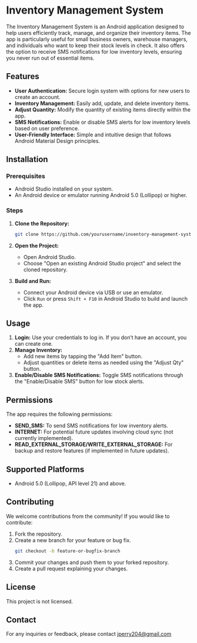 # Inventory Management System

The Inventory Management System is an Android application designed to help users efficiently track, manage, and organize their inventory items. The app is particularly useful for small business owners, warehouse managers, and individuals who want to keep their stock levels in check. It also offers the option to receive SMS notifications for low inventory levels, ensuring you never run out of essential items.

## Features

- **User Authentication:** Secure login system with options for new users to create an account.
- **Inventory Management:** Easily add, update, and delete inventory items.
- **Adjust Quantity:** Modify the quantity of existing items directly within the app.
- **SMS Notifications:** Enable or disable SMS alerts for low inventory levels based on user preference.
- **User-Friendly Interface:** Simple and intuitive design that follows Android Material Design principles.

## Installation

### Prerequisites

- Android Studio installed on your system.
- An Android device or emulator running Android 5.0 (Lollipop) or higher.

### Steps

1. **Clone the Repository:**
   ```bash
   git clone https://github.com/yourusername/inventory-management-system.git
   ```
2. **Open the Project:**
   - Open Android Studio.
   - Choose "Open an existing Android Studio project" and select the cloned repository.

3. **Build and Run:**
   - Connect your Android device via USB or use an emulator.
   - Click `Run` or press `Shift + F10` in Android Studio to build and launch the app.

## Usage

1. **Login:** Use your credentials to log in. If you don’t have an account, you can create one.
2. **Manage Inventory:** 
   - Add new items by tapping the "Add Item" button.
   - Adjust quantities or delete items as needed using the "Adjust Qty" button.
3. **Enable/Disable SMS Notifications:** Toggle SMS notifications through the "Enable/Disable SMS" button for low stock alerts.

## Permissions

The app requires the following permissions:

- **SEND_SMS:** To send SMS notifications for low inventory alerts.
- **INTERNET:** For potential future updates involving cloud sync (not currently implemented).
- **READ_EXTERNAL_STORAGE/WRITE_EXTERNAL_STORAGE:** For backup and restore features (if implemented in future updates).

## Supported Platforms

- Android 5.0 (Lollipop, API level 21) and above.

## Contributing

We welcome contributions from the community! If you would like to contribute:

1. Fork the repository.
2. Create a new branch for your feature or bug fix.
   ```bash
   git checkout -b feature-or-bugfix-branch
   ```
3. Commit your changes and push them to your forked repository.
4. Create a pull request explaining your changes.

## License

This project is not licensed.

## Contact

For any inquiries or feedback, please contact jperry204@gmail.com
